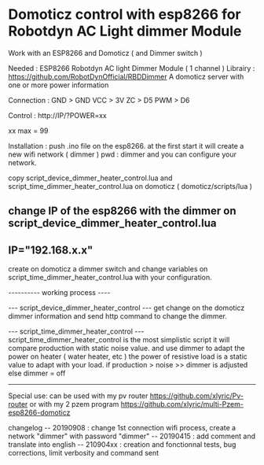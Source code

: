 # Domoticz control with esp8266 for Robotdyn AC Light dimmer Module

Work with an ESP8266 and Domoticz ( and Dimmer switch ) 

Needed : 
ESP8266 
Robotdyn AC light Dimmer Module ( 1 channel ) 
Librairy : https://github.com/RobotDynOfficial/RBDDimmer
A domoticz server with one or more power information


Connection  : 
GND > GND
VCC > 3V 
ZC > D5
PWM > D6 

Control : 
http://IP/?POWER=xx
 
xx max = 99 

Installation : 
push .ino file on the esp8266. at the first start it will create a new wifi network ( dimmer ) pwd : dimmer 
and you can configure your network.

copy script_device_dimmer_heater_control.lua and script_time_dimmer_heater_control.lua on domoticz ( domoticz/scripts/lua ) 

change IP of the esp8266 with the dimmer  on script_device_dimmer_heater_control.lua
-------------
IP="192.168.x.x"
-------------

create on domoticz a dimmer switch
and change variables on script_time_dimmer_heater_control.lua with your configuration. 

---------- working process  ---- 

--- script_device_dimmer_heater_control --- 
get change on the domoticz dimmer information and send http command to change the dimmer. 

--- script_time_dimmer_heater_control --- 
script_time_dimmer_heater_control is the most simplistic script 
it will compare production with static noise value. 
and use dimmer to adapt the power on heater ( water heater, etc ) 
the power of resistive load is a static value to adapt with your load. 
if production > noise >> dimmer is adjusted else dimmer = off

--- 

Special use: can be used with my pv router https://github.com/xlyric/Pv-router
or with my 2 pzem program https://github.com/xlyric/multi-Pzem-esp8266-domoticz



changelog
-- 20190908 : change 1st connection wifi process, create a network "dimmer" with password "dimmer"
-- 20190415 : add comment and translate into english 
-- 210904xx : creation and fonctionnal tests, bug corrections, limit verbosity and command sent








